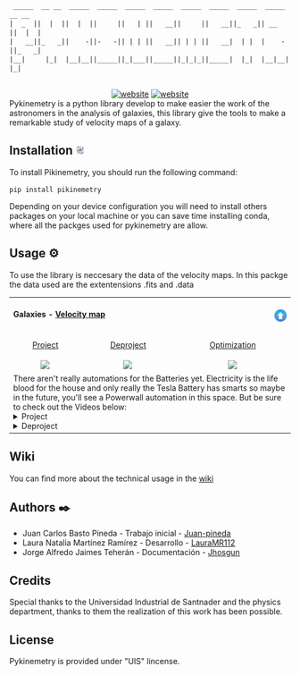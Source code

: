 ```                                                                             
 _____  __ __  _____  _____  _____  _____  _____  _____  _____  _____  __ __ 
|  _  ||  |  ||  |  ||     ||   | ||   __||     ||   __||_   _|| __  ||  |  |
|   __||_   _||    -||-   -|| | | ||   __|| | | ||   __|  | |  |    -||_   _|
|__|     |_|  |__|__||_____||_|___||_____||_|_|_||_____|  |_|  |__|__|  |_|  
                                                                             
```



<div align="center">
<a href="https://github.com/juan-pineda"><img src="https://img.shields.io/apm/l/vim-mode" alt="website"/></a>
<a href="https://halley.uis.edu.co/"><img src="https://img.shields.io/static/v1?label=&labelColor=505050&message=website&color=%230076D6&style=flat&logo=google-chrome&logoColor=%230076D6" alt="website"/></a>
</div>
Pykinemetry is a python library develop to make easier the work of the astronomers in the analysis of galaxies, this library give the tools to make a remarkable study of velocity maps of a galaxy.



## Installation ![GitHub Logo](/icons/galaxy.png)

To install Pikinemetry, you should run the following command:
```
pip install pikinemetry
```

Depending on your device configuration you will need to install others packages on your local machine or you can save time installing conda, where all the packges used for pykinemetry are allow.


## Usage ⚙️
To use the library is neccesary the data of the velocity maps. In this packge the data used are the extentensions .fits and .data


<table align="center" border="0">
<tr><td colspan="4">

#### <a name="battery"></a>Galaxies - [Velocity map](https://www.vCloudInfo.com/2017/06/home-protection-from-power-outages-sort.html)<a href="https://github.com/CCOSTAN/Home-AssistantConfig#logo"><img align="right" border="0" src="https://raw.githubusercontent.com/CCOSTAN/Home-AssistantConfig/master/config/www/custom_ui/floorplan/images/branding/up_arrow.png" width="22" ></a>
</td></tr>
<tr><td align="center">

[Project](https://amzn.to/2HJerU8)
</td><td align="center">

[Deproject](https://amzn.to/2CijVG3)
</td><td align="center" colspan="2">

[Optimization](https://www.vCloudInfo.com/2018/01/going-green-to-save-some-green-in-2018.html)</td></tr>
<tr><td align="center"><a href="https://www.amazon.com/APC-Back-UPS-Battery-Protector-BE425M/dp/B01HDC236Q/ref=as_li_ss_il?s=electronics&ie=UTF8&qid=1519445552&sr=1-2&keywords=apc+450&linkCode=li2&tag=vmw0a-20&linkId=efbdf7bdfad7bd607e099d34bd1f2688" target="_blank"><img border="0" src="https://thefutureofthings.com/upload/image/new-news/2009/october/first-results-from-allen-telescope-array/seti1.jpg" ></a><img src="https://ir-na.amazon-adsystem.com/e/ir?t=vmw0a-20&l=li2&o=1&a=B01HDC236Q" width="1" height="1" border="0" alt="" style="border:none !important; margin:0px !important;" />
</td>
 <td align="center"><a href="https://www.amazon.com/gp/product/B00KH07WRC/ref=as_li_ss_il?ie=UTF8&psc=1&linkCode=li2&tag=vmw0a-20&linkId=52a63711f582d1ff83f4687137a6154b" target="_blank"><img border="0" src="https://thefutureofthings.com/upload/image/new-news/2009/october/first-results-from-allen-telescope-array/seti1.jpg" ></a><img src="https://ir-na.amazon-adsystem.com/e/ir?t=vmw0a-20&l=li2&o=1&a=B00KH07WRC" width="1" height="1" border="0" alt="" style="border:none !important; margin:0px !important;" />
</td>
 <td align="center"><a href="https://www.vCloudInfo.com/2018/01/going-green-to-save-some-green-in-2018.html" target="_blank"><img border="0" src="https://thefutureofthings.com/upload/image/new-news/2009/october/first-results-from-allen-telescope-array/seti1.jpg" ></a><img src="https://ir-na.amazon-adsystem.com/e/ir?t=vmw0a-20&l=li2&o=1&a=B01HDC236Q" width="1" height="1" border="0" alt="" style="border:none !important; margin:0px !important;" />
</td>
</tr>

<tr><td colspan="4">
There aren't really automations for the Batteries yet.  Electricity is the life blood for the house and only really the Tesla Battery has smarts so maybe in the future, you'll see a Powerwall automation in this space.  But be sure to check out the  Videos below:
<details>
  <summary>Project</summary><p align="center">
  <a href=https://www.vcloudinfo.com/2018/11/port-forwarding-on-arris-tg1682-modem.html>
  Write Up and YouTube Video</a><br>
</details>
<details>
  <summary>Deproject</summary><p align="center">
 
[![Velocity maps](https://i.ytimg.com/vi/Ya38Ie20XxA/maxresdefault.jpg)](https://www.youtube.com/watch?v=o_0oB9CHvjc&ab_channel=ProfessorPaulRobinson "Adding Powerwall Sensors to Home Assistant")

</details>
</td></tr>
</table>

## Wiki
You can find more about the technical usage in the <a href="https://github.com/juan-pineda/PYKINEMETRY/wiki">wiki</a>

## Authors ✒️
* Juan Carlos Basto Pineda - Trabajo inicial - <a href="https://github.com/juan-pineda">Juan-pineda</a>
* Laura Natalia Martínez Ramírez - Desarrollo - <a href="https://github.com/LauraMR112">LauraMR112</a>
* Jorge Alfredo Jaimes Teherán - Documentación - <a href="https://github.com/Jhosgun">Jhosgun</a>

## Credits
Special thanks to the Universidad Industrial de Santnader and the physics department, thanks to them the realization of this work has been possible.
## License
 Pykinemetry is provided under "UIS" lincense.
 




